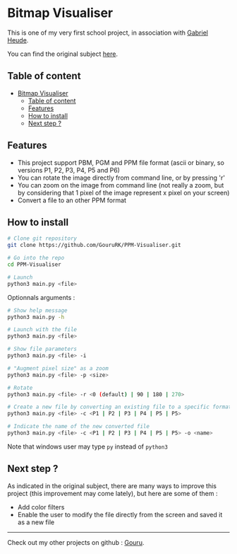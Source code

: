 # Bitmap Visualiser

This is one of my very first school project, in association with [Gabriel Heude](https://github.com/ScartoLeni).

You can find the original subject [here](original%20subject.md).



## Table of content
- [Bitmap Visualiser](#bitmap-visualiser)
  - [Table of content](#table-of-content)
  - [Features](#features)
  - [How to install](#how-to-install)
  - [Next step ?](#next-step-)

## Features
* This project support PBM, PGM and PPM file format (ascii or binary, so versions P1, P2, P3, P4, P5 and P6)
* You can rotate the image directly from command line, or by pressing 'r'
* You can zoom on the image from command line (not really a zoom, but by considering that 1 pixel of the image represent x pixel on your screen)
* Convert a file to an other PPM format

## How to install

```bash
# Clone git repository
git clone https://github.com/GouruRK/PPM-Visualiser.git

# Go into the repo
cd PPM-Visualiser

# Launch
python3 main.py <file>
```

Optionnals arguments :

```bash
# Show help message
python3 main.py -h

# Launch with the file
python3 main.py <file>

# Show file parameters
python3 main.py <file> -i

# "Augment pixel size" as a zoom
python3 main.py <file> -p <size>

# Rotate
python3 main.py <file> -r <0 (default) | 90 | 180 | 270>

# Create a new file by converting an existing file to a specific format
python3 main.py <file> -c <P1 | P2 | P3 | P4 | P5 | P5>

# Indicate the name of the new converted file
python3 main.py <file> -c <P1 | P2 | P3 | P4 | P5 | P5> -o <name>
```

Note that windows user may type `py` instead of `python3`

## Next step ?

As indicated in the original subject, there are many ways to improve this project (this improvement may come lately), but here are some of them :
* Add color filters
* Enable the user to modify the file directly from the screen and saved it as a new file

___

Check out my other projects on github : [Gouru](https://github.com/GouruRK/).